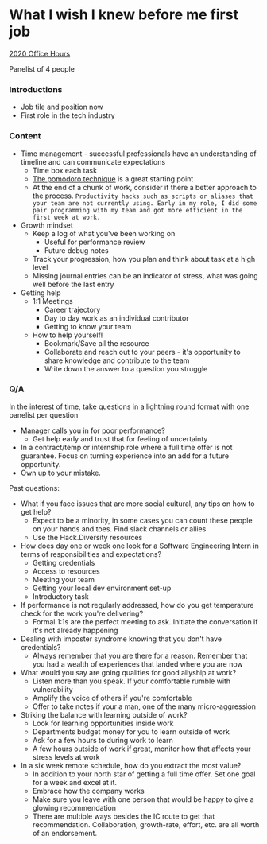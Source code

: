 # What I wish I knew before me first job

[2020 Office Hours](https://drive.google.com/file/d/1SK-Pth4UXBFCphIxqzMqLWNJ5fRYnsck/view)

Panelist of 4 people

### **Introductions**
- Job tile and position now
- First role in the tech industry


### **Content**
- Time management - successful professionals have an understanding of timeline and can communicate expectations 
  - Time box each task
  - [The pomodoro technique](https://www.youtube.com/watch?v=dnt2lTdcn8g&t=2s) is a great starting point
  - At the end of a chunk of work, consider if there a better approach to the process. `Productivity hacks such as scripts or aliases that your team are not currently using. Early in my role, I did some pair programming with my team and got more efficient in the first week at work.` 
- Growth mindset
  - Keep a log of what you've been working on
    - Useful for performance review
    - Future debug notes
  - Track your progression, how you plan and think about task at a high level
  - Missing journal entries can be an indicator of stress, what was going well before the last entry
- Getting help
  - 1:1 Meetings
    - Career trajectory 
    - Day to day work as an individual contributor
    - Getting to know your team
  - How to help yourself!
    - Bookmark/Save all the resource 
    - Collaborate and reach out to your peers - it's opportunity to share knowledge and contribute to the team
    - Write down the answer to a question you struggle



### **Q/A**
In the interest of time, take questions in a lightning round format with one panelist per question

- Manager calls you in for poor performance?
  - Get help early and trust that for feeling of uncertainty
- In a contract/temp or internship role where a full time offer is not guarantee. Focus on turning experience into an add for a future opportunity.
- Own up to your mistake. 


Past questions:
- What if you face issues that are more social cultural, any tips on how to get help?
  - Expect to be a minority, in some cases you can count these people on your hands and toes. Find slack channels or allies
  - Use the Hack.Diversity resources
- How does day one or week one look for a Software Engineering Intern in terms of responsibilities and expectations?
  - Getting credentials
  - Access to resources
  - Meeting your team
  - Getting your local dev environment set-up
  - Introductory task
- If performance is not regularly addressed, how do you get temperature check for the work you're delivering?
  - Formal 1:1s are the perfect meeting to ask. Initiate the conversation if it's not already happening
- Dealing with imposter syndrome knowing that you don't have credentials?
  - Always remember that you are there for a reason. Remember that you had a wealth of experiences that landed where you are now
- What would you say are going qualities for good allyship at work?
  - Listen more than you speak. If your comfortable rumble with vulnerability 
  - Amplify the voice of others if you're comfortable
  - Offer to take notes if your a man, one of the many micro-aggression
- Striking the balance with learning outside of work?
  - Look for learning opportunities inside work
  - Departments budget money for you to learn outside of work
  - Ask for a few hours to during work to learn
  - A few hours outside of work if great, monitor how that affects your stress levels at work
- In a six week remote schedule, how do you extract the most value?
  - In addition to your north star of getting a full time offer. Set one goal for a week and excel at it.
  - Embrace how the company works 
  - Make sure you leave with one person that would be happy to give a glowing recommendation
  - There are multiple ways besides the IC route to get that recommendation. Collaboration, growth-rate, effort, etc. are all worth of an endorsement.